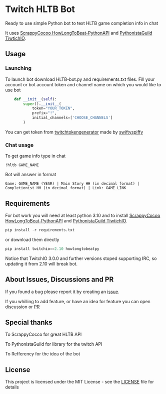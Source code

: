 # Twitch HLTB Bot
Ready to use simple Python bot to text HLTB game completion info in chat

It uses [ScrappyCocoo HowLongToBeat-PythonAPI](https://github.com/ScrappyCocco/HowLongToBeat-PythonAPI) 
and [PythonistaGuild TiwtichIO](https://github.com/PythonistaGuild/TwitchIO).

## Usage
### Launching
To launch bot download HLTB-bot.py and requirements.txt files. Fill your account or bot account token and channel name on which you would like to use bot
```python
    def __init__(self):
        super().__init__(
            token="YOUR_TOKEN",
            prefix="!",
            initial_channels=['CHOOSE_CHANNELS']
        )
```
You can get token from [twitchtokengenerator](https://twitchtokengenerator.com/) made by [swiftyspiffy](https://github.com/swiftyspiffy/)
### Chat usage
To get game info type in chat
```
!hltb GAME_NAME
```
Bot will answer in format
```
Game: GAME_NAME (YEAR) | Main Story HH (in decimal format) | Completionist HH (in decimal format) | Link: GAME_LINK
```
## Requirements
For bot work you will need at least python 3.10 and to install [ScrappyCocoo HowLongToBeat-PythonAPI](https://github.com/ScrappyCocco/HowLongToBeat-PythonAPI) and [PythonistaGuild TiwtichIO](https://github.com/PythonistaGuild/TwitchIO).
```python
pip install -r requirements.txt
```
or download them directly
```python
pip install twitchio==2.10 howlongtobeatpy
```
Notice that TwitchIO 3.0.0 and further versions stoped supporting IRC, so updating it from 2.10 will break bot.
## About Issues, Discussions and PR
If you found a bug please report it by creating an [issue](https://github.com/SomeNameSomeSurname/Twitch-HLTB-Bot/issues).

If you whilling to add feature, or have an idea for feature you can open discussion or [PR](https://github.com/SomeNameSomeSurname/Twitch-HLTB-Bot/pulls)
## Special thanks
To ScrappyCocco for great HLTB API

To PythonistaGuild for library for the twitch API

To Refferency for the idea of the bot

## License
This project is licensed under the MIT License - see the [LICENSE](LICENSE) file for details
